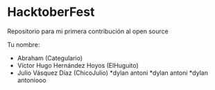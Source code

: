 # HacktoberFest

Repositorio para mi primera contribución al open source

Tu nombre:

* Abraham (Categulario)
* Víctor Hugo Hernández Hoyos (ElHuguito)
* Julio Vásquez Díaz (ChicoJulio)
*dylan antoni
*dylan antoni
*dylan antoniooo
